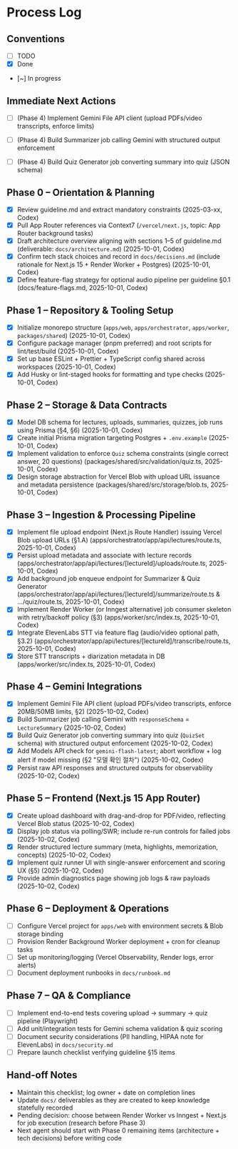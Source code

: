# Process Log

## Conventions
- [ ] TODO
- [x] Done
- [~] In progress

## Immediate Next Actions
- [ ] (Phase 4) Implement Gemini File API client (upload PDFs/video transcripts, enforce limits)
- [ ] (Phase 4) Build Summarizer job calling Gemini with structured output enforcement
- [ ] (Phase 4) Build Quiz Generator job converting summary into quiz (JSON schema)


## Phase 0 – Orientation & Planning
- [x] Review guideline.md and extract mandatory constraints (2025-03-xx, Codex)
- [x] Pull App Router references via Context7 (`/vercel/next.js`, topic: App Router background tasks)
- [x] Draft architecture overview aligning with sections 1–5 of guideline.md (deliverable: `docs/architecture.md`) (2025-10-01, Codex)
- [x] Confirm tech stack choices and record in `docs/decisions.md` (include rationale for Next.js 15 + Render Worker + Postgres) (2025-10-01, Codex)
- [x] Define feature-flag strategy for optional audio pipeline per guideline §0.1 (docs/feature-flags.md, 2025-10-01, Codex)

## Phase 1 – Repository & Tooling Setup
- [x] Initialize monorepo structure (`apps/web`, `apps/orchestrator`, `apps/worker`, `packages/shared`) (2025-10-01, Codex)
- [x] Configure package manager (pnpm preferred) and root scripts for lint/test/build (2025-10-01, Codex)
- [x] Set up base ESLint + Prettier + TypeScript config shared across workspaces (2025-10-01, Codex)
- [x] Add Husky or lint-staged hooks for formatting and type checks (2025-10-01, Codex)

## Phase 2 – Storage & Data Contracts
- [x] Model DB schema for lectures, uploads, summaries, quizzes, job runs using Prisma (§4, §6) (2025-10-01, Codex)
- [x] Create initial Prisma migration targeting Postgres + `.env.example` (2025-10-01, Codex)
- [x] Implement validation to enforce `Quiz` schema constraints (single correct answer, 20 questions) (packages/shared/src/validation/quiz.ts, 2025-10-01, Codex)
- [x] Design storage abstraction for Vercel Blob with upload URL issuance and metadata persistence (packages/shared/src/storage/blob.ts, 2025-10-01, Codex)

## Phase 3 – Ingestion & Processing Pipeline
- [x] Implement file upload endpoint (Next.js Route Handler) issuing Vercel Blob upload URLs (§1.A) (apps/orchestrator/app/api/lectures/route.ts, 2025-10-01, Codex)
- [x] Persist upload metadata and associate with lecture records (apps/orchestrator/app/api/lectures/[lectureId]/uploads/route.ts, 2025-10-01, Codex)
- [x] Add background job enqueue endpoint for Summarizer & Quiz Generator (apps/orchestrator/app/api/lectures/[lectureId]/summarize/route.ts & .../quiz/route.ts, 2025-10-01, Codex)
- [x] Implement Render Worker (or Inngest alternative) job consumer skeleton with retry/backoff policy (§3) (apps/worker/src/index.ts, 2025-10-01, Codex)
- [x] Integrate ElevenLabs STT via feature flag (audio/video optional path, §3.2) (apps/orchestrator/app/api/lectures/[lectureId]/transcribe/route.ts, 2025-10-01, Codex)
- [x] Store STT transcripts + diarization metadata in DB (apps/worker/src/index.ts, 2025-10-01, Codex)

## Phase 4 – Gemini Integrations
- [x] Implement Gemini File API client (upload PDFs/video transcripts, enforce 20MB/50MB limits, §2) (2025-10-02, Codex)
- [x] Build Summarizer job calling Gemini with `responseSchema` = `LectureSummary` (2025-10-02, Codex)
- [x] Build Quiz Generator job converting summary into quiz (`QuizSet` schema) with structured output enforcement (2025-10-02, Codex)
- [x] Add Models API check for `gemini-flash-latest`; abort workflow + log alert if model missing (§2 "모델 확인 절차") (2025-10-02, Codex)
- [x] Persist raw API responses and structured outputs for observability (2025-10-02, Codex)

## Phase 5 – Frontend (Next.js 15 App Router)
- [x] Create upload dashboard with drag-and-drop for PDF/video, reflecting Vercel Blob status (2025-10-02, Codex)
- [x] Display job status via polling/SWR; include re-run controls for failed jobs (2025-10-02, Codex)
- [x] Render structured lecture summary (meta, highlights, memorization, concepts) (2025-10-02, Codex)
- [x] Implement quiz runner UI with single-answer enforcement and scoring UX (§5) (2025-10-02, Codex)
- [x] Provide admin diagnostics page showing job logs & raw payloads (2025-10-02, Codex)

## Phase 6 – Deployment & Operations
- [ ] Configure Vercel project for `apps/web` with environment secrets & Blob storage binding
- [ ] Provision Render Background Worker deployment + cron for cleanup tasks
- [ ] Set up monitoring/logging (Vercel Observability, Render logs, error alerts)
- [ ] Document deployment runbooks in `docs/runbook.md`

## Phase 7 – QA & Compliance
- [ ] Implement end-to-end tests covering upload → summary → quiz pipeline (Playwright)
- [ ] Add unit/integration tests for Gemini schema validation & quiz scoring
- [ ] Document security considerations (PII handling, HIPAA note for ElevenLabs) in `docs/security.md`
- [ ] Prepare launch checklist verifying guideline §15 items

## Hand-off Notes
- Maintain this checklist; log owner + date on completion lines
- Update `docs/` deliverables as they are created to keep knowledge statefully recorded
- Pending decision: choose between Render Worker vs Inngest + Next.js for job execution (research before Phase 3)
- Next agent should start with Phase 0 remaining items (architecture + tech decisions) before writing code
